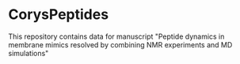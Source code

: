 # CorysPeptides

This repository contains data for manuscript
"Peptide dynamics in membrane mimics resolved
by combining NMR experiments and MD
simulations"

